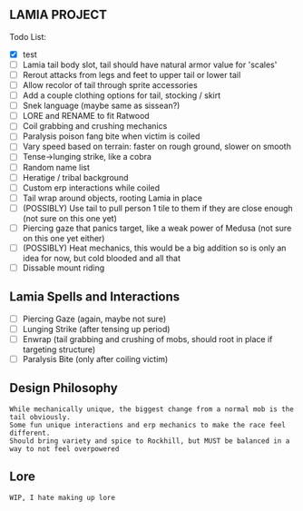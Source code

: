 
## LAMIA PROJECT

Todo List:
- [x] test
- [ ] Lamia tail body slot, tail should have natural armor value for 'scales'
- [ ] Rerout attacks from legs and feet to upper tail or lower tail
- [ ] Allow recolor of tail through sprite accessories
- [ ] Add a couple clothing options for tail, stocking / skirt
- [ ] Snek language (maybe same as sissean?)
- [ ] LORE and RENAME to fit Ratwood
- [ ] Coil grabbing and crushing mechanics
- [ ] Paralysis poison fang bite when victim is coiled
- [ ] Vary speed based on terrain: faster on rough ground, slower on smooth
- [ ] Tense->lunging strike, like a cobra
- [ ] Random name list
- [ ] Heratige / tribal background
- [ ] Custom erp interactions while coiled
- [ ] Tail wrap around objects, rooting Lamia in place
- [ ] (POSSIBLY) Use tail to pull person 1 tile to them if they are close enough (not sure on this one yet)
- [ ] Piercing gaze that panics target, like a weak power of Medusa (not sure on this one yet either)
- [ ] (POSSIBLY) Heat mechanics, this would be a big addition so is only an idea for now, but cold blooded and all that
- [ ] Dissable mount riding

## Lamia Spells and Interactions
- [ ] Piercing Gaze (again, maybe not sure)
- [ ] Lunging Strike (after tensing up period)
- [ ] Enwrap (tail grabbing and crushing of mobs, should root in place if targeting structure)
- [ ] Paralysis Bite (only after coiling victim)

## Design Philosophy
```
While mechanically unique, the biggest change from a normal mob is the tail obviously.
Some fun unique interactions and erp mechanics to make the race feel different.
Should bring variety and spice to Rockhill, but MUST be balanced in a way to not feel overpowered
```

## Lore
```
WIP, I hate making up lore
```
